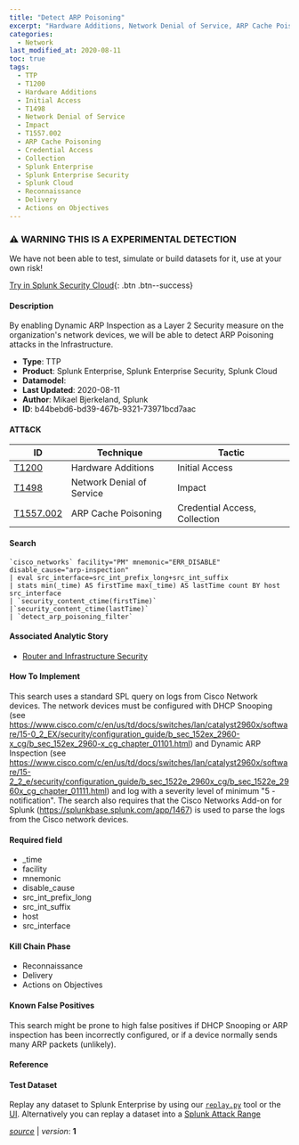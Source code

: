 ```yaml
---
title: "Detect ARP Poisoning"
excerpt: "Hardware Additions, Network Denial of Service, ARP Cache Poisoning"
categories:
  - Network
last_modified_at: 2020-08-11
toc: true
tags:
  - TTP
  - T1200
  - Hardware Additions
  - Initial Access
  - T1498
  - Network Denial of Service
  - Impact
  - T1557.002
  - ARP Cache Poisoning
  - Credential Access
  - Collection
  - Splunk Enterprise
  - Splunk Enterprise Security
  - Splunk Cloud
  - Reconnaissance
  - Delivery
  - Actions on Objectives
---
```


### ⚠️ WARNING THIS IS A EXPERIMENTAL DETECTION
We have not been able to test, simulate or build datasets for it, use at your own risk!


[Try in Splunk Security Cloud](https://www.splunk.com/en_us/cyber-security.html){: .btn .btn--success}

#### Description

By enabling Dynamic ARP Inspection as a Layer 2 Security measure on the organization&#39;s network devices, we will be able to detect ARP Poisoning attacks in the Infrastructure.

- **Type**: TTP
- **Product**: Splunk Enterprise, Splunk Enterprise Security, Splunk Cloud
- **Datamodel**: 
- **Last Updated**: 2020-08-11
- **Author**: Mikael Bjerkeland, Splunk
- **ID**: b44bebd6-bd39-467b-9321-73971bcd7aac


#### ATT&CK

| ID          | Technique   | Tactic       |
| ----------- | ----------- |--------------|
| [T1200](https://attack.mitre.org/techniques/T1200/) | Hardware Additions | Initial Access |
| [T1498](https://attack.mitre.org/techniques/T1498/) | Network Denial of Service | Impact |
| [T1557.002](https://attack.mitre.org/techniques/T1557/002/) | ARP Cache Poisoning | Credential Access, Collection |


#### Search

```
`cisco_networks` facility="PM" mnemonic="ERR_DISABLE" disable_cause="arp-inspection" 
| eval src_interface=src_int_prefix_long+src_int_suffix 
| stats min(_time) AS firstTime max(_time) AS lastTime count BY host src_interface 
| `security_content_ctime(firstTime)`
|`security_content_ctime(lastTime)`
| `detect_arp_poisoning_filter`
```

#### Associated Analytic Story
* [Router and Infrastructure Security](/stories/router_and_infrastructure_security)


#### How To Implement
This search uses a standard SPL query on logs from Cisco Network devices. The network devices must be configured with DHCP Snooping (see https://www.cisco.com/c/en/us/td/docs/switches/lan/catalyst2960x/software/15-0_2_EX/security/configuration_guide/b_sec_152ex_2960-x_cg/b_sec_152ex_2960-x_cg_chapter_01101.html) and Dynamic ARP Inspection (see https://www.cisco.com/c/en/us/td/docs/switches/lan/catalyst2960x/software/15-2_2_e/security/configuration_guide/b_sec_1522e_2960x_cg/b_sec_1522e_2960x_cg_chapter_01111.html) and log with a severity level of minimum &#34;5 - notification&#34;. The search also requires that the Cisco Networks Add-on for Splunk (https://splunkbase.splunk.com/app/1467) is used to parse the logs from the Cisco network devices.

#### Required field
* _time
* facility
* mnemonic
* disable_cause
* src_int_prefix_long
* src_int_suffix
* host
* src_interface


#### Kill Chain Phase
* Reconnaissance
* Delivery
* Actions on Objectives


#### Known False Positives
This search might be prone to high false positives if DHCP Snooping or ARP inspection has been incorrectly configured, or if a device normally sends many ARP packets (unlikely).




#### Reference


#### Test Dataset
Replay any dataset to Splunk Enterprise by using our [`replay.py`](https://github.com/splunk/attack_data#using-replaypy) tool or the [UI](https://github.com/splunk/attack_data#using-ui).
Alternatively you can replay a dataset into a [Splunk Attack Range](https://github.com/splunk/attack_range#replay-dumps-into-attack-range-splunk-server)




[*source*](https://github.com/splunk/security_content/tree/develop/detections/experimental/network/detect_arp_poisoning.yml) \| *version*: **1**